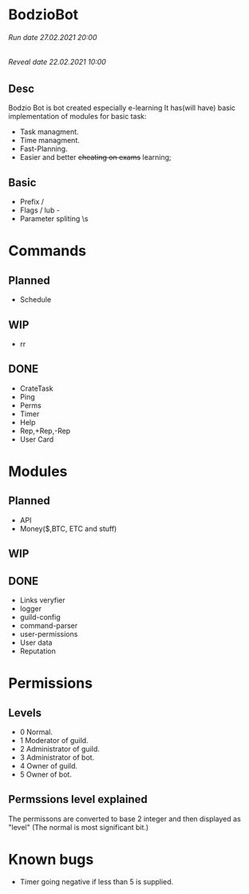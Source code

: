 # BodzioBot

###### Run date 27.02.2021 20:00
###### Reveal date 22.02.2021 10:00
## Desc
Bodzio Bot is bot created especially e-learning
It has(will have) basic implementation of modules for basic task:
- Task managment.
- Time managment.
- Fast-Planning.
- Easier and better ~~cheating on exams~~ learning;

## Basic
- Prefix /
- Flags / lub -
- Parameter spliting \s

# Commands

## Planned
- Schedule
## WIP 
- rr
## DONE
- CrateTask
- Ping
- Perms
- Timer
- Help
- Rep,+Rep,-Rep
- User Card

# Modules

## Planned
- API
- Money($,BTC, ETC and stuff)

## WIP 

## DONE
- Links veryfier
- logger
- guild-config
- command-parser
- user-permissions
- User data
- Reputation

# Permissions
## Levels
- 0 Normal.
- 1 Moderator of guild.
- 2 Administrator of guild.
- 3 Administrator of bot.
- 4 Owner of guild.
- 5 Owner of bot.


## Permssions level explained
The permissons are converted to base 2 integer and then displayed as "level"
(The normal is most significant bit.)

# Known bugs 
- Timer going negative if less than 5 is supplied.